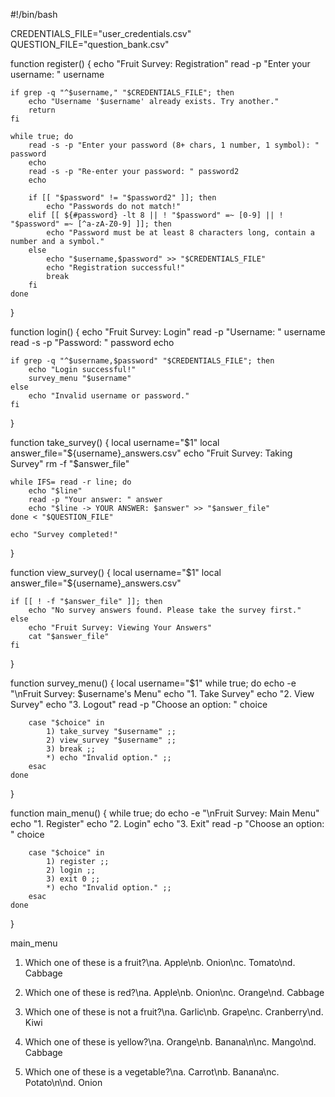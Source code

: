 #!/bin/bash

CREDENTIALS_FILE="user_credentials.csv"
QUESTION_FILE="question_bank.csv"

function register() {
    echo "Fruit Survey: Registration"
    read -p "Enter your username: " username
    
    if grep -q "^$username," "$CREDENTIALS_FILE"; then
        echo "Username '$username' already exists. Try another."
        return
    fi
    
    while true; do
        read -s -p "Enter your password (8+ chars, 1 number, 1 symbol): " password
        echo
        read -s -p "Re-enter your password: " password2
        echo

        if [[ "$password" != "$password2" ]]; then
            echo "Passwords do not match!"
        elif [[ ${#password} -lt 8 || ! "$password" =~ [0-9] || ! "$password" =~ [^a-zA-Z0-9] ]]; then
            echo "Password must be at least 8 characters long, contain a number and a symbol."
        else
            echo "$username,$password" >> "$CREDENTIALS_FILE"
            echo "Registration successful!"
            break
        fi
    done
}

function login() {
    echo "Fruit Survey: Login"
    read -p "Username: " username
    read -s -p "Password: " password
    echo
    
    if grep -q "^$username,$password" "$CREDENTIALS_FILE"; then
        echo "Login successful!"
        survey_menu "$username"
    else
        echo "Invalid username or password."
    fi
}

function take_survey() {
    local username="$1"
    local answer_file="${username}_answers.csv"
    echo "Fruit Survey: Taking Survey"
    rm -f "$answer_file"
    
    while IFS= read -r line; do
        echo "$line"
        read -p "Your answer: " answer
        echo "$line -> YOUR ANSWER: $answer" >> "$answer_file"
    done < "$QUESTION_FILE"
    
    echo "Survey completed!"
}

function view_survey() {
    local username="$1"
    local answer_file="${username}_answers.csv"
    
    if [[ ! -f "$answer_file" ]]; then
        echo "No survey answers found. Please take the survey first."
    else
        echo "Fruit Survey: Viewing Your Answers"
        cat "$answer_file"
    fi
}

function survey_menu() {
    local username="$1"
    while true; do
        echo -e "\nFruit Survey: $username's Menu"
        echo "1. Take Survey"
        echo "2. View Survey"
        echo "3. Logout"
        read -p "Choose an option: " choice
        
        case "$choice" in
            1) take_survey "$username" ;;
            2) view_survey "$username" ;;
            3) break ;;
            *) echo "Invalid option." ;;
        esac
    done
}

function main_menu() {
    while true; do
        echo -e "\nFruit Survey: Main Menu"
        echo "1. Register"
        echo "2. Login"
        echo "3. Exit"
        read -p "Choose an option: " choice
        
        case "$choice" in
            1) register ;;
            2) login ;;
            3) exit 0 ;;
            *) echo "Invalid option." ;;
        esac
    done
}

main_menu

1. Which one of these is a fruit?\na. Apple\nb. Onion\nc. Tomato\nd. Cabbage

2. Which one of these is red?\na. Apple\nb. Onion\nc. Orange\nd. Cabbage

3. Which one of these is not a fruit?\na. Garlic\nb. Grape\nc. Cranberry\nd. Kiwi

4. Which one of these is yellow?\na. Orange\nb. Banana\n\nc. Mango\nd. Cabbage

5. Which one of these is a vegetable?\na. Carrot\nb. Banana\nc. Potato\n\nd. Onion




